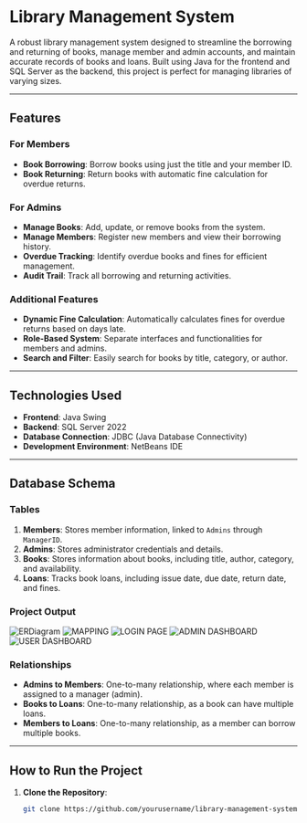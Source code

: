 # Library Management System  

A robust library management system designed to streamline the borrowing and returning of books, manage member and admin accounts, and maintain accurate records of books and loans. Built using Java for the frontend and SQL Server as the backend, this project is perfect for managing libraries of varying sizes.  

---

## Features  

### For Members  
- **Book Borrowing**: Borrow books using just the title and your member ID.  
- **Book Returning**: Return books with automatic fine calculation for overdue returns.  

### For Admins  
- **Manage Books**: Add, update, or remove books from the system.  
- **Manage Members**: Register new members and view their borrowing history.  
- **Overdue Tracking**: Identify overdue books and fines for efficient management.  
- **Audit Trail**: Track all borrowing and returning activities.  

### Additional Features  
- **Dynamic Fine Calculation**: Automatically calculates fines for overdue returns based on days late.  
- **Role-Based System**: Separate interfaces and functionalities for members and admins.  
- **Search and Filter**: Easily search for books by title, category, or author.  

---

## Technologies Used  

- **Frontend**: Java Swing  
- **Backend**: SQL Server 2022  
- **Database Connection**: JDBC (Java Database Connectivity)  
- **Development Environment**: NetBeans IDE  

---

## Database Schema  

### Tables  
1. **Members**: Stores member information, linked to `Admins` through `ManagerID`.  
2. **Admins**: Stores administrator credentials and details.  
3. **Books**: Stores information about books, including title, author, category, and availability.  
4. **Loans**: Tracks book loans, including issue date, due date, return date, and fines.  
### Project Output
![ERDiagram](https://github.com/user-attachments/assets/b44cc6c1-4058-49ca-b728-e6462d37786f)
![MAPPING](https://github.com/user-attachments/assets/af639feb-9742-4804-a03e-6434c3dee666)
![LOGIN PAGE](https://github.com/user-attachments/assets/9d144243-bae8-4fa3-9a88-ad44bb127763)
![ADMIN DASHBOARD](https://github.com/user-attachments/assets/230fa665-33ae-4ec3-9d83-062bb11caf21)
![USER DASHBOARD](https://github.com/user-attachments/assets/4a4d771c-86fa-4ed2-98c4-aece98605138)


### Relationships  
- **Admins to Members**: One-to-many relationship, where each member is assigned to a manager (admin).  
- **Books to Loans**: One-to-many relationship, as a book can have multiple loans.  
- **Members to Loans**: One-to-many relationship, as a member can borrow multiple books.  

---

## How to Run the Project  

1. **Clone the Repository**:  
   ```bash
   git clone https://github.com/yourusername/library-management-system.git
